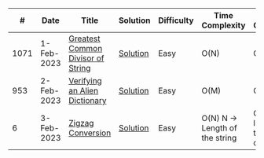 |#|Date|Title|Solution|Difficulty|Time Complexity|Space Complexity
|--|--|--|--|--|--|--|
|1071|1-Feb-2023|[Greatest Common Divisor of String](https://leetcode.com/problems/greatest-common-divisor-of-strings/description/)|[Solution](https://github.com/IamSagarDB/LeetCode-DailyChallenge-Feb2023/blob/master/src/P_1071_Greatest_Common_Divisor_of_Strings.java)|Easy|O(N)|O(N)
|953|2-Feb-2023|[Verifying an Alien Dictionary](https://leetcode.com/problems/verifying-an-alien-dictionary/)|[Solution](https://github.com/IamSagarDB/LeetCode-DailyChallenge-Feb2023/blob/master/src/P_953_Verifying_an_Alien_Dictionary.java)|Easy|O(M)|O(1)
|6|3-Feb-2023|[Zigzag Conversion](https://leetcode.com/problems/zigzag-conversion/description/)|[Solution](https://github.com/IamSagarDB/LeetCode-DailyChallenge-Feb2023/blob/master/src/P_6_Zigzag_Conversion.java)|Easy|O(N) N -> Length of the string|O(M) M -> length of the row count